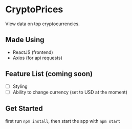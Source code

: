 # CryptoPrices
View data on top cryptocurrencies.

## Made Using
 - ReactJS (frontend)
 - Axios (for api requests)

## Feature List (coming soon)
 - [ ] Styling
 - [ ] Ability to change currency (set to USD at the moment)

## Get Started
first run ` npm install `,
then start the app with ` npm start `
